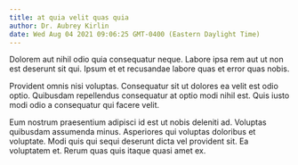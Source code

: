 ```yaml
---
title: at quia velit quas quia
author: Dr. Aubrey Kirlin
date: Wed Aug 04 2021 09:06:25 GMT-0400 (Eastern Daylight Time)
---
```

Dolorem aut nihil odio quia consequatur neque. Labore ipsa rem aut ut non est deserunt sit qui. Ipsum et et recusandae labore quas et error quas nobis.

 Provident omnis nisi voluptas. Consequatur sit ut dolores ea velit est odio optio. Quibusdam repellendus consequatur at optio modi nihil est. Quis iusto modi odio a consequatur qui facere velit.

 Eum nostrum praesentium adipisci id est ut nobis deleniti ad. Voluptas quibusdam assumenda minus. Asperiores qui voluptas doloribus et voluptate. Modi quis qui sequi deserunt dicta vel provident sit. Ea voluptatem et. Rerum quas quis itaque quasi amet ex.